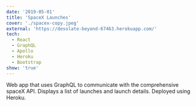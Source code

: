 ```yaml
---
date: '2019-05-01'
title: 'SpaceX Launches'
cover: './spacex-copy.jpeg'
external: 'https://desolate-beyond-67463.herokuapp.com/'
tech:
  - React
  - GraphQL
  - Apollo
  - Heroku
  - Bootstrap
show: 'true'
---
```


Web app that uses GraphQL to communicate with the comprehensive spaceX API. Displays a list of launches and launch details. Deployed using Heroku.
